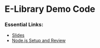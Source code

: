 # E-Library Demo Code

### Essential Links:
* [Slides](https://docs.google.com/a/g.ucla.edu/presentation/d/1FSnDzv5pqx_z3kASIP1T6GiKT-IQxnfAYim4jhZUer4/edit?usp=sharing)
* [Node.js Setup and Review](https://github.com/acm-hackschool-f17/Resources/blob/master/nodejs-README.md)

